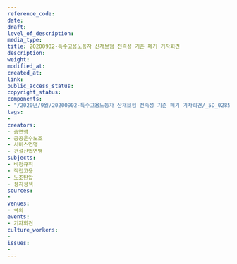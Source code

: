 ```yaml
---
reference_code: 
date: 
draft: 
level_of_description: 
media_type: 
title: 20200902-특수고용노동자 산재보험 전속성 기준 폐기 기자회견
description: 
weight: 
modified_at: 
created_at: 
link: 
public_access_status: 
copyright_status: 
components:
- "/2020년/9월/20200902-특수고용노동자 산재보험 전속성 기준 폐기 기자회견/_5D_0285.jpg"
tags:
- 
creators:
- 총연맹
- 공공운수노조
- 서비스연맹
- 건설산업연맹
subjects:
- 비정규직
- 직접고용
- 노조탄압
- 정치정책
sources:
- 
venues:
- 국회
events:
- 기자회견
culture_workers:
- 
issues:
- 
---
```

